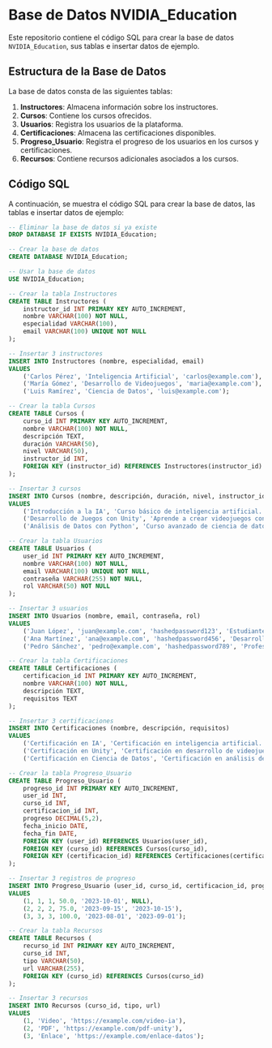 # Base de Datos NVIDIA_Education

Este repositorio contiene el código SQL para crear la base de datos `NVIDIA_Education`, sus tablas e insertar datos de ejemplo.

## Estructura de la Base de Datos

La base de datos consta de las siguientes tablas:

1. **Instructores**: Almacena información sobre los instructores.
2. **Cursos**: Contiene los cursos ofrecidos.
3. **Usuarios**: Registra los usuarios de la plataforma.
4. **Certificaciones**: Almacena las certificaciones disponibles.
5. **Progreso_Usuario**: Registra el progreso de los usuarios en los cursos y certificaciones.
6. **Recursos**: Contiene recursos adicionales asociados a los cursos.

## Código SQL

A continuación, se muestra el código SQL para crear la base de datos, las tablas e insertar datos de ejemplo:

```sql
-- Eliminar la base de datos si ya existe
DROP DATABASE IF EXISTS NVIDIA_Education;

-- Crear la base de datos
CREATE DATABASE NVIDIA_Education;

-- Usar la base de datos
USE NVIDIA_Education;

-- Crear la tabla Instructores
CREATE TABLE Instructores (
    instructor_id INT PRIMARY KEY AUTO_INCREMENT,
    nombre VARCHAR(100) NOT NULL,
    especialidad VARCHAR(100),
    email VARCHAR(100) UNIQUE NOT NULL
);

-- Insertar 3 instructores
INSERT INTO Instructores (nombre, especialidad, email)
VALUES 
    ('Carlos Pérez', 'Inteligencia Artificial', 'carlos@example.com'),
    ('María Gómez', 'Desarrollo de Videojuegos', 'maria@example.com'),
    ('Luis Ramírez', 'Ciencia de Datos', 'luis@example.com');

-- Crear la tabla Cursos
CREATE TABLE Cursos (
    curso_id INT PRIMARY KEY AUTO_INCREMENT,
    nombre VARCHAR(100) NOT NULL,
    descripción TEXT,
    duración VARCHAR(50),
    nivel VARCHAR(50),
    instructor_id INT,
    FOREIGN KEY (instructor_id) REFERENCES Instructores(instructor_id)
);

-- Insertar 3 cursos
INSERT INTO Cursos (nombre, descripción, duración, nivel, instructor_id)
VALUES 
    ('Introducción a la IA', 'Curso básico de inteligencia artificial.', '10 horas', 'Básico', 1),
    ('Desarrollo de Juegos con Unity', 'Aprende a crear videojuegos con Unity.', '20 horas', 'Intermedio', 2),
    ('Análisis de Datos con Python', 'Curso avanzado de ciencia de datos.', '15 horas', 'Avanzado', 3);

-- Crear la tabla Usuarios
CREATE TABLE Usuarios (
    user_id INT PRIMARY KEY AUTO_INCREMENT,
    nombre VARCHAR(100) NOT NULL,
    email VARCHAR(100) UNIQUE NOT NULL,
    contraseña VARCHAR(255) NOT NULL,
    rol VARCHAR(50) NOT NULL
);

-- Insertar 3 usuarios
INSERT INTO Usuarios (nombre, email, contraseña, rol)
VALUES 
    ('Juan López', 'juan@example.com', 'hashedpassword123', 'Estudiante'),
    ('Ana Martínez', 'ana@example.com', 'hashedpassword456', 'Desarrollador'),
    ('Pedro Sánchez', 'pedro@example.com', 'hashedpassword789', 'Profesional');

-- Crear la tabla Certificaciones
CREATE TABLE Certificaciones (
    certificacion_id INT PRIMARY KEY AUTO_INCREMENT,
    nombre VARCHAR(100) NOT NULL,
    descripción TEXT,
    requisitos TEXT
);

-- Insertar 3 certificaciones
INSERT INTO Certificaciones (nombre, descripción, requisitos)
VALUES 
    ('Certificación en IA', 'Certificación en inteligencia artificial.', 'Completar curso de IA y aprobar el examen.'),
    ('Certificación en Unity', 'Certificación en desarrollo de videojuegos.', 'Completar curso de Unity y presentar un proyecto.'),
    ('Certificación en Ciencia de Datos', 'Certificación en análisis de datos.', 'Completar curso de ciencia de datos y aprobar el examen.');

-- Crear la tabla Progreso_Usuario
CREATE TABLE Progreso_Usuario (
    progreso_id INT PRIMARY KEY AUTO_INCREMENT,
    user_id INT,
    curso_id INT,
    certificacion_id INT,
    progreso DECIMAL(5,2),
    fecha_inicio DATE,
    fecha_fin DATE,
    FOREIGN KEY (user_id) REFERENCES Usuarios(user_id),
    FOREIGN KEY (curso_id) REFERENCES Cursos(curso_id),
    FOREIGN KEY (certificacion_id) REFERENCES Certificaciones(certificacion_id)
);

-- Insertar 3 registros de progreso
INSERT INTO Progreso_Usuario (user_id, curso_id, certificacion_id, progreso, fecha_inicio, fecha_fin)
VALUES 
    (1, 1, 1, 50.0, '2023-10-01', NULL),
    (2, 2, 2, 75.0, '2023-09-15', '2023-10-15'),
    (3, 3, 3, 100.0, '2023-08-01', '2023-09-01');

-- Crear la tabla Recursos
CREATE TABLE Recursos (
    recurso_id INT PRIMARY KEY AUTO_INCREMENT,
    curso_id INT,
    tipo VARCHAR(50),
    url VARCHAR(255),
    FOREIGN KEY (curso_id) REFERENCES Cursos(curso_id)
);

-- Insertar 3 recursos
INSERT INTO Recursos (curso_id, tipo, url)
VALUES 
    (1, 'Video', 'https://example.com/video-ia'),
    (2, 'PDF', 'https://example.com/pdf-unity'),
    (3, 'Enlace', 'https://example.com/enlace-datos');
